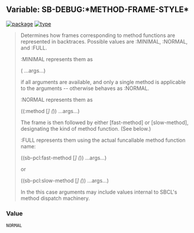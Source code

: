 ## Variable: SB-DEBUG:\*METHOD-FRAME-STYLE\*
[![package](https://img.shields.io/badge/Package-SB--DEBUG-5f9ea0.svg?style=social&colorA=999999)](../) [![type](https://img.shields.io/badge/Type-Variable-5f9ea0.svg?style=social&colorA=999999)](../#variable) 

> Determines how frames corresponding to method functions are represented in
> backtraces. Possible values are :MINIMAL, :NORMAL, and :FULL.
> 
> :MINIMAL represents them as
> 
> (<gf-name> ...args...)
> 
> if all arguments are available, and only a single method is applicable to
> the arguments -- otherwise behaves as :NORMAL.
> 
> :NORMAL represents them as
> 
> ((:method <gf-name> [<qualifier>*] (<specializer>*)) ...args...)
> 
> The frame is then followed by either [fast-method] or [slow-method],
> designating the kind of method function. (See below.)
> 
> :FULL represents them using the actual funcallable method function name:
> 
> ((sb-pcl:fast-method <gf-name> [<qualifier>*] (<specializer>*)) ...args...)
> 
> or
> 
> ((sb-pcl:slow-method <gf-name> [<qualifier>*] (<specializer>*)) ...args...)
> 
> In the this case arguments may include values internal to SBCL's method
> dispatch machinery.

### Value
```
NORMAL
```
